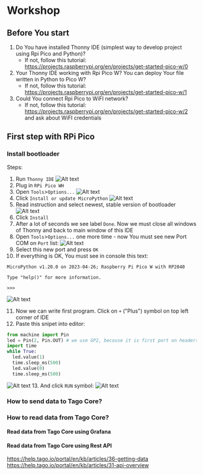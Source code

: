 # Workshop
## Before You start
1. Do You have installed Thonny IDE (simplest way to develop project using Rpi Pico and Python)?
    * If not, follow this tutorial: https://projects.raspberrypi.org/en/projects/get-started-pico-w/0
2. Your Thonny IDE working with Rpi Pico W? You can deploy Your file written in Python to Pico W?
    * If not, follow this tutorial: https://projects.raspberrypi.org/en/projects/get-started-pico-w/1
3. Could You connect Rpi Pico to WiFI network?
    * If not, follow this tutorial: https://projects.raspberrypi.org/en/projects/get-started-pico-w/2 and ask about WiFI credentials

## First step with RPi Pico
### Install bootloader
Steps:
1. Run `Thonny IDE`
![Alt text](image.png)
2. Plug in `RPi Pico WH`
3. Open `Tools`>`Options...`
![Alt text](image-3.png)
4. Click `Install or update MicroPython`
![Alt text](image-1.png)
5. Read instruction and select newest, stable version of bootloader
![Alt text](image-2.png)
6. Click `Install`
7. After a lot of seconds we see label `Done`. Now we must close all windows of Thonny and back to main window of this IDE
8. Open `Tools`>`Options...` one more time - now You must see new Port COM on `Port` list:
![Alt text](image-4.png)
9. Select this new port and press `OK`
10. If everything is OK, You must see in console this text:
```
MicroPython v1.20.0 on 2023-04-26; Raspberry Pi Pico W with RP2040

Type "help()" for more information.

>>> 
```
![Alt text](image-5.png) 

11. Now we can write first program. Click on `+` ("Plus") symbol on top left corner of IDE
12. Paste this snipet into editor:
```Python
from machine import Pin
led = Pin(2, Pin.OUT) # we use GP2, becouse it is first port on headers
import time 
while True: 
  led.value(1) 
  time.sleep_ms(500) 
  led.value(0) 
  time.sleep_ms(500)
```
![Alt text](image-7.png)
13. And click `RUN` symbol:
![Alt text](image-6.png)

### How to send data to Tago Core?

### How to read data from Tago Core?

#### Read data from Tago Core using Grafana


#### Read data from Tago Core using Rest API
https://help.tago.io/portal/en/kb/articles/36-getting-data
https://help.tago.io/portal/en/kb/articles/31-api-overview